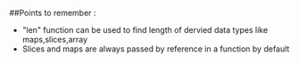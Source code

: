 ##Points to remember : 
- "len" function can be used to find length of dervied data types like maps,slices,array
- Slices and maps are always passed by reference in a function by default
